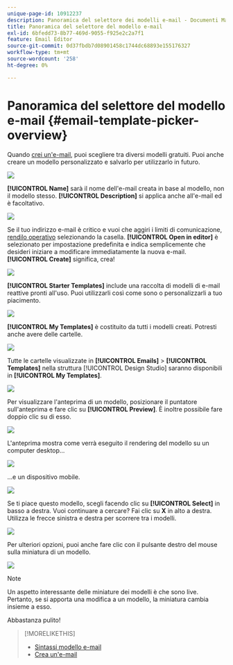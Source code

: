 ```yaml
---
unique-page-id: 10912237
description: Panoramica del selettore dei modelli e-mail - Documenti Marketo - Documentazione del prodotto
title: Panoramica del selettore del modello e-mail
exl-id: 6bfedd73-8b77-469d-9055-f925e2c2a7f1
feature: Email Editor
source-git-commit: 0d37fbdb7d08901458c1744dc68893e155176327
workflow-type: tm+mt
source-wordcount: '258'
ht-degree: 0%

---
```


# Panoramica del selettore del modello e-mail {#email-template-picker-overview}

Quando [crei un&#39;e-mail](/help/marketo/product-docs/email-marketing/general/creating-an-email/create-an-email.md), puoi scegliere tra diversi modelli gratuiti. Puoi anche creare un modello personalizzato e salvarlo per utilizzarlo in futuro.

![](assets/email-template-picker-overview-1.png)

**[!UICONTROL Name]** sarà il nome dell&#39;e-mail creata in base al modello, non il modello stesso. **[!UICONTROL Description]** si applica anche all&#39;e-mail ed è facoltativo.

![](assets/two-2.png)

Se il tuo indirizzo e-mail è critico e vuoi che aggiri i limiti di comunicazione, [rendilo operativo](/help/marketo/product-docs/email-marketing/general/functions-in-the-editor/make-an-email-operational.md) selezionando la casella. **[!UICONTROL Open in editor]** è selezionato per impostazione predefinita e indica semplicemente che desideri iniziare a modificare immediatamente la nuova e-mail. **[!UICONTROL Create]** significa, crea!

![](assets/three-2.png)

**[!UICONTROL Starter Templates]** include una raccolta di modelli di e-mail reattive pronti all&#39;uso. Puoi utilizzarli così come sono o personalizzarli a tuo piacimento.

![](assets/email-template-picker-overview-4.png)

**[!UICONTROL My Templates]** è costituito da tutti i modelli creati. Potresti anche avere delle cartelle.

![](assets/five-2.png)

Tutte le cartelle visualizzate in **[!UICONTROL Emails]** > **[!UICONTROL Templates]** nella struttura [!UICONTROL Design Studio] saranno disponibili in **[!UICONTROL My Templates]**.

![](assets/six-1.png)

Per visualizzare l&#39;anteprima di un modello, posizionare il puntatore sull&#39;anteprima e fare clic su **[!UICONTROL Preview]**. È inoltre possibile fare doppio clic su di esso.

![](assets/seven-1.png)

L&#39;anteprima mostra come verrà eseguito il rendering del modello su un computer desktop...

![](assets/eight-1.png)

...e un dispositivo mobile.

![](assets/nine-1.png)

Se ti piace questo modello, scegli facendo clic su **[!UICONTROL Select]** in basso a destra. Vuoi continuare a cercare? Fai clic su **X** in alto a destra. Utilizza le frecce sinistra e destra per scorrere tra i modelli.

![](assets/ten-1.png)

Per ulteriori opzioni, puoi anche fare clic con il pulsante destro del mouse sulla miniatura di un modello.

![](assets/eleven-1.png)

>[!NOTE]
>
>Un aspetto interessante delle miniature dei modelli è che sono live. Pertanto, se si apporta una modifica a un modello, la miniatura cambia insieme a esso.

Abbastanza pulito!

>[!MORELIKETHIS]
>
>* [Sintassi modello e-mail](/help/marketo/product-docs/email-marketing/general/email-editor-2/email-template-syntax.md)
>* [Crea un&#39;e-mail](/help/marketo/product-docs/email-marketing/general/creating-an-email/create-an-email.md)
